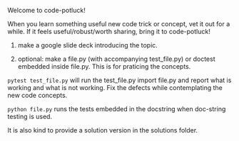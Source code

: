 Welcome to code-potluck!

When you learn something useful new code trick or concept, 
vet it out for a while. If it feels useful/robust/worth sharing,
bring it to code-potluck!

1. make a google slide deck introducing the topic. 

2. optional: make a file.py (with accompanying test_file.py) or
doctest embedded inside file.py. This is for praticing the concepts.

`pytest test_file.py` will run the test_file.py import file.py and 
report what is working and what is not working. Fix the defects
while contemplating the new code concepts. 

`python file.py` runs the tests embedded in the docstring when 
doc-string testing is used. 

It is also kind to provide a solution version in the solutions
folder. 
